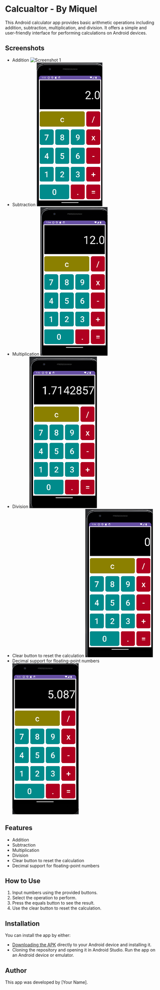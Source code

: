 # Calcualtor - By Miquel
This Android calculator app provides basic arithmetic operations including addition, subtraction, multiplication, and division. It offers a simple and user-friendly interface for performing calculations on Android devices.

## Screenshots
- Addition
![Screenshot 1](images/Addition.png)
- Subtraction
![Screenshot 2](images/Subtraction.png)
- Multiplication
![Screenshot 3](images/Multiplication.png)
- Division
![Screenshot 4](images/Division.png)
- Clear button to reset the calculation
![Screenshot 5](images/Clear.png)
- Decimal support for floating-point numbers
![Screenshot 6](images/Decimal.png)


## Features

- Addition
- Subtraction
- Multiplication
- Division
- Clear button to reset the calculation
- Decimal support for floating-point numbers
  
## How to Use

1. Input numbers using the provided buttons.
2. Select the operation to perform.
3. Press the equals button to see the result.
4. Use the clear button to reset the calculation.

## Installation

You can install the app by either:
- [Downloading the APK](calculator_app.apk) directly to your Android device and installing it.
- Cloning the repository and opening it in Android Studio. Run the app on an Android device or emulator.

## Author

This app was developed by [Your Name].


